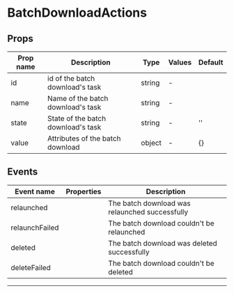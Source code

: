 # BatchDownloadActions

## Props

| Prop name | Description                        | Type   | Values | Default |
| --------- | ---------------------------------- | ------ | ------ | ------- |
| id        | id of the batch download's task    | string | -      |         |
| name      | Name of the batch download's task  | string | -      |         |
| state     | State of the batch download's task | string | -      | ''      |
| value     | Attributes of the batch download   | object | -      | {}      |

## Events

| Event name     | Properties | Description                                    |
| -------------- | ---------- | ---------------------------------------------- |
| relaunched     |            | The batch download was relaunched successfully |
| relaunchFailed |            | The batch download couldn't be relaunched      |
| deleted        |            | The batch download was deleted successfully    |
| deleteFailed   |            | The batch download couldn't be deleted         |

---
